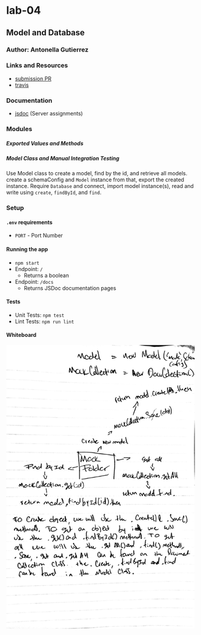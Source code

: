 # lab-04

## Model and Database

### Author: Antonella Gutierrez

### Links and Resources

* [submission PR](https://github.com/antonella-401-advanced-javascript/lab-03/pull/2)
* [travis](https://travis-ci.com/antonella-401-advanced-javascript/lab-03)

### Documentation
* [jsdoc](/docs/) (Server assignments)

### Modules
##### Exported Values and Methods

##### Model Class and Manual Integration Testing
Use Model class to create a model, find by the id, and retrieve all models. create a schemaConfig and `Model` instance from that, export the created instance. Require `Database` and connect, import model instance(s), read and write using `create`, `findById`, and `find`.

### Setup
#### `.env` requirements
* `PORT` - Port Number

#### Running the app
* `npm start`
* Endpoint: `/`
    * Returns a boolean
* Endpoint: `/docs`
    * Returns JSDoc documentation pages

#### Tests
* Unit Tests: `npm test`
* Lint Tests: `npm run lint`

#### Whiteboard
![Whiteboard Diagram](lab-04.jpg)